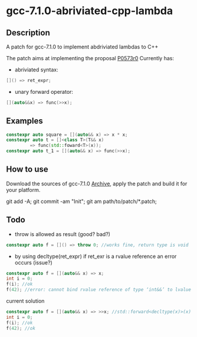 # gcc-7.1.0-abriviated-cpp-lambda

## Description
A patch for gcc-7.1.0 to implement abdriviated lambdas to C++

The patch aims at implementing the proposal [P0573r0](http://www.open-std.org/jtc1/sc22/wg21/docs/papers/2017/p0573r0.html)
Currently has:
* abriviated syntax:
```c++
[]() => ret_expr;
```
* unary forward operator:
```c++
[](auto&&x) => func(>>x);
```

## Examples

```c++
constexpr auto square = [](auto&& x) => x * x;
constexpr auto t = []<class T>(T&& x)
         => func(std::foward<T>(x));
constexpr auto t_1 = [](auto&& x) => func(>>x);
```
## How to use

Download the sources of gcc-7.1.0 [Archive](https://gcc.gnu.org/mirrors.html), apply the patch and build it for your platform. 

git add -A; git commit -am "Init"; git am path/to/patch/*.patch;

## Todo

* throw is allowed as result (good? bad?)
```c++
constexpr auto f = []() => throw 0; //works fine, return type is void
```
* by using decltype(ret_expr) if ret_exr is a rvalue reference an error occurs (issue?)
```c++
constexpr auto f = [](auto&& x) => x;
int i = 0;
f(i); //ok
f(42); //error: cannot bind rvalue reference of type ‘int&&’ to lvalue of type ‘int’
```
current solution
```c++
constexpr auto f = [](auto&& x) => >>x; //std::forward<decltype(x)>(x)
int i = 0;
f(i); //ok
f(42); //ok
```
